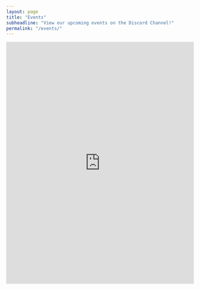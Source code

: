 ```yaml
---
layout: page
title: "Events"
subheadline: "View our upcoming events on the Discord Channel!"
permalink: "/events/"
---
```


<iframe src="https://titanembeds.com/embed/613860046492925992?defaultchannel=636741947767390228" height="650" width="100%" frameborder="0"></iframe>